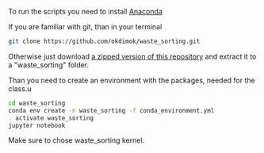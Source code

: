 To run the scripts you need to install [Anaconda](https://www.anaconda.com/download/#linux)

If you are familiar with git, than in your terminal
```bash
git clone https://github.com/okdimok/waste_sorting.git
```
Otherwise just download [a zipped version of this repository](https://github.com/okdimok/waste_sorting/archive/master.zip) and extract it to a "waste_sorting" folder.

Than you need to create an environment with the packages, needed for the class.u

```bash
cd waste_sorting
conda env create -n waste_sorting -f conda_environment.yml
. activate waste_sorting
jupyter notebook
```

Make sure to chose waste_sorting kernel.
